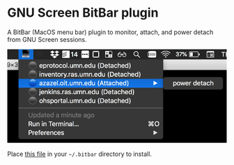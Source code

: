 # GNU Screen BitBar plugin

A BitBar (MacOS menu bar) plugin to monitor, attach, and power detach from GNU Screen sessions.

![an example of the plugin in action](screenshot.png?raw=true "the Screen BitBar plugin in action")

Place [this file](screen.2m.sh) in your `~/.bitbar` directory to install.
